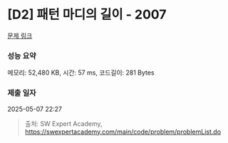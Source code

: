 # [D2] 패턴 마디의 길이 - 2007 

[문제 링크](https://swexpertacademy.com/main/code/problem/problemDetail.do?contestProbId=AV5P1kNKAl8DFAUq) 

### 성능 요약

메모리: 52,480 KB, 시간: 57 ms, 코드길이: 281 Bytes

### 제출 일자

2025-05-07 22:27



> 출처: SW Expert Academy, https://swexpertacademy.com/main/code/problem/problemList.do